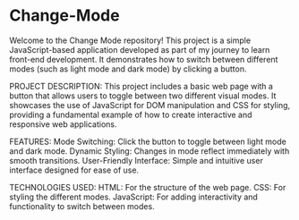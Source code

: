 # Change-Mode
Welcome to the Change Mode repository! This project is a simple JavaScript-based application developed as part of my journey to learn front-end development. It demonstrates how to switch between different modes (such as light mode and dark mode) by clicking a button.

PROJECT DESCRIPTION:
This project includes a basic web page with a button that allows users to toggle between two different visual modes. It showcases the use of JavaScript for DOM manipulation and CSS for styling, providing a fundamental example of how to create interactive and responsive web applications.

FEATURES:
Mode Switching: Click the button to toggle between light mode and dark mode.
Dynamic Styling: Changes in mode reflect immediately with smooth transitions.
User-Friendly Interface: Simple and intuitive user interface designed for ease of use.

TECHNOLOGIES USED:
HTML: For the structure of the web page.
CSS: For styling the different modes.
JavaScript: For adding interactivity and functionality to switch between modes.
